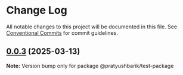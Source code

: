 # Change Log

All notable changes to this project will be documented in this file.
See [Conventional Commits](https://conventionalcommits.org) for commit guidelines.

## [0.0.3](https://github.com/pratyushbarik/lerna-test/compare/@pratyushbarik/test-package@0.0.2...@pratyushbarik/test-package@0.0.3) (2025-03-13)

**Note:** Version bump only for package @pratyushbarik/test-package
